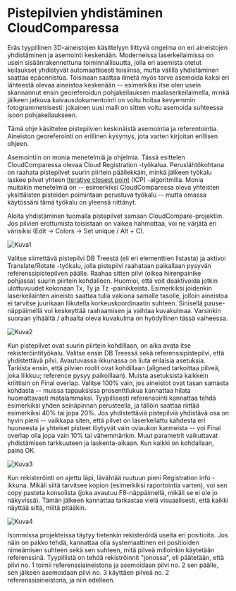 # Pistepilvien yhdistäminen CloudComparessa

Eräs tyypillinen 3D-aineistojen käsittelyyn liittyvä ongelma on eri aineistojen yhdistäminen ja asemointi keskenään. Moderneissa laserkeilaimissa on usein sisäänrakennettuna toiminnallisuutta, jolla eri asemista otetut keilaukset yhdistyvät automaattisesti toisiinsa, mutta välillä yhdistäminen saattaa epäonnistua. Toisinaan saattaa ilmetä myös tarve asemoida kaksi eri lähteestä olevaa aineistoa keskenään -- esimerkiksi itse olen usein skannannut ensin georeferoidun pohjakeilauksen maalaserkeilaimella, minkä jälkeen jatkuva kaivausdokumentointi on voitu hoitaa kevyemmin fotogrammetrisesti: jokainen uusi malli on sitten voitu asemoida suhteessa isoon pohjakeilaukseen. 

Tämä ohje käsittelee pistepilvien keskinäistä asemointia ja referentointia. Aineiston georeferointi on erillinen kysymys, jota varten kirjoitan erillisen ohjeen.

Asemointiin on monia menetelmiä ja ohjelmia. Tässä esittelen CloudComparessa olevaa Cloud Registration -työkalua. Peruslähtökohtana on raahata pistepilvet suurin piirtein päällekkäin, minkä jälkeen työkalu laskee pilvet yhteen [Iterative closest point](https://en.wikipedia.org/wiki/Iterative_closest_point) (ICP) -algoritmilla. Monia muitakin menetelmiä on -- esimerkiksi CloudComparessa oleva yhteisten yksittäisten pisteiden poimintaan perustuva työkalu -- mutta omassa käytössäni tämä työkalu on yleensä riittänyt.

Aloita yhdistäminen tuomalla pistepilvet samaan CloudCompare-projektiin. Jos pilvien erottumista toisistaan on vaikea hahmottaa, voi ne värjätä eri värisiksi (Edit -> Colors -> Set unique / Alt + C). 

![Kuva1](https://github.com/nikolaipaukkonen/AvoinArkeologi/blob/main/CloudCompare_Pistepilvien_yhdistäminen/Kuva1.png)

Valitse siirrettävä pistepilvi DB Treestä (eli eri elementtien listasta) ja aktivoi Translate/Rotate -työkalu, jolla pistepilvi raahataan paikallaan pysyvän referenssipistepilven päälle. Raahaa sitten pilvi (oikea hiirenpainike pohjassa) suurin piirtein kohdalleen. Huomioi, että voit deaktivoida jotkin ulottuvuudet kokonaan Tx, Ty ja Tz -painikkeista. Esimerkiksi joidenkin laserkeilainten aineisto saattaa tulla vakiona samalle tasolle, jolloin aineistoa ei tarvitse juurikaan liikutella korkeuskoordinaatin suhteen. Sinisellä pause-näppäimellä voi keskeyttää raahaamisen ja vaihtaa kuvakulmaa. Varsinkin suoraan ylhäältä / alhaalta oleva kuvakulma on hyödyllinen tässä vaiheessa. 

![Kuva2](https://github.com/nikolaipaukkonen/AvoinArkeologi/blob/main/CloudCompare_Pistepilvien_yhdistäminen/Kuva2.png)

Kun pistepilvet ovat suurin piirtein kohdillaan, on aika avata itse rekisteröintityökalu. Valitse ensin DB Treessä sekä referenssipistepilvi, että yhdistettävä pilvi. Avautuvassa ikkunassa on liuta erilaisia asetuksia. Tarkista ensin, että pilvien roolit ovat kohdillaan (aligned tarkoittaa pilveä, joka liikkuu; reference pysyy paikoillaan). Muista asetuksista kaikkein kriittisin on Final overlap. Valitse 100% vain, jos aineistot ovat tasan samasta kohdasta -- muissa tapauksissa prosenttilukua kannattaa hilata huomattavasti matalammaksi. Tyypillisesti referensointi kannattaa tehdä esimerkiksi yhden seinäpinnan perusteella, ja tällöin saattaa riittää esimerkiksi 40% tai jopa 20%. Jos yhdistettäviä pistepilviä yhdistävä osa on hyvin pieni -- vaikkapa siten, että pilvet on laserkeilattu kahdesta eri huoneesta ja yhteiset pisteet löytyvät vain oviaukon karmeista -- voi Final overlap olla jopa vain 10% tai vähemmänkin. Muut parametrit vaikuttavat yhdistämisen tarkkuuteen ja laskenta-aikaan. Kun kaikki on kohdallaan, paina OK.

![Kuva3](https://github.com/nikolaipaukkonen/AvoinArkeologi/blob/main/CloudCompare_Pistepilvien_yhdistäminen/Kuva3.png)

Kun rekisteröinti on ajettu läpi, lävähtää ruutuun pieni Registration info -ikkuna. Mikäli siitä tarvitsee kopion (esimerkiksi raportointia varten), voi sen copy pasteta konsolista (joka avautuu F8-näppäimellä, mikäli se ei ole jo näkyvissä). Tämän jälkeen kannattaa tarkastaa vielä visuaalisesti, että kaikki näyttää siltä, miltä pitääkin. 

![Kuva4](https://github.com/nikolaipaukkonen/AvoinArkeologi/blob/main/CloudCompare_Pistepilvien_yhdistäminen/Kuva4.png)

Isommissa projekteissa täytyy tietenkin rekisteröidä useita eri positioita. Jos näin on pakko tehdä, kannattaa olla systemaattinen eri positioiden nimeämisen suhteen sekä sen suhteen, mitä pilveä milloinkin käytetään referenssinä. Tyypillistä on tehdä rekiströinnit "jonossa", eli päätetään, että pilvi no. 1 toimii referenssiaineistona ja asemoidaan pilvi no. 2 sen päälle, sen jälkeen asemoidaan pilvi no. 3 käyttäen pilveä no. 2 referenssiaineistona, ja niin edelleen. 


